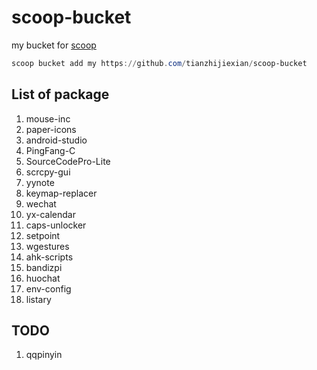 # scoop-bucket

my bucket for [scoop](https://github.com/lukesampson/scoop)

```powershell
scoop bucket add my https://github.com/tianzhijiexian/scoop-bucket
```

## List of package


1. mouse-inc
1. paper-icons
1. android-studio
1. PingFang-C
1. SourceCodePro-Lite
1. scrcpy-gui
1. yynote
1. keymap-replacer
1. wechat
1. yx-calendar
1. caps-unlocker
1. setpoint
1. wgestures
1. ahk-scripts
1. bandizpi
16. huochat
17. env-config
18. listary

## TODO

1. qqpinyin
